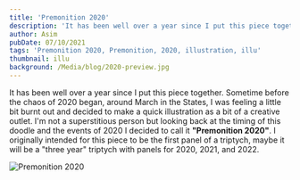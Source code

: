 ```yaml
---
title: 'Premonition 2020'
description: 'It has been well over a year since I put this piece together. Sometime before the chaos of 2020 began, around March in the States, I was feeling a little bit burnt out and decided to make a quick illustration as a bit of a creative outlet.'
author: Asim
pubDate: 07/10/2021
tags: 'Premonition 2020, Premonition, 2020, illustration, illu'
thumbnail: illu
background: /Media/blog/2020-preview.jpg
---
```


It has been well over a year since I put this piece together. Sometime before the chaos of 2020 began, around March in the States, I was feeling a little bit burnt out and decided to make a quick illustration as a bit of a creative outlet. I'm not a superstitious person but looking back at the timing of this doodle and the events of 2020 I decided to call it **"Premonition 2020"**. I originally intended for this piece to be the first panel of a triptych, maybe it will be a "three year" triptych with panels for 2020, 2021, and 2022.  

![Premonition 2020](/Media/blog/Premonition-2020.jpg "Premonition 2020")